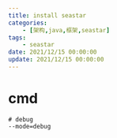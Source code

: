 ```yaml
---
title: install seastar
categories: 
	- [架构,java,框架,seastar]
tags:
	- seastar
date: 2021/12/15 00:00:00
update: 2021/12/15 00:00:00
---
```


# cmd

```shell
# debug
--mode=debug
```

